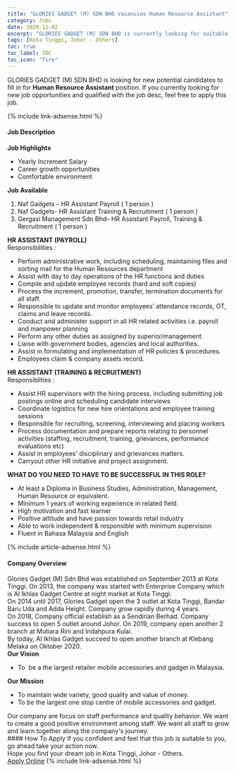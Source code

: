 ```yaml
---
title: "GLORIES GADGET (M) SDN BHD Vacancies Human Resource Assistant" 
category: Jobs 
date: 2020-11-02 
excerpt: "GLORIES GADGET (M) SDN BHD is currently looking for suitable person to fill in the Human Resource Assistant which positioned at Kota Tinggi, Johor - Others" 
tags: [Kota Tinggi, Johor - Others] 
toc: true 
toc_label: TOC 
toc_icon: "fire" 
--- 
```


<p>GLORIES GADGET (M) SDN BHD is looking for new potential candidates to fill in for <b>Human Resource Assistant</b> position. If you currently looking for new job opportunities and qualified with the job desc, feel free to apply this job.
</p>{% include link-adsense.html %} 
<div><div><h4>Job Description</h4></div><div><div><span><div><div><div><strong>Job Highlights</strong></div><ul><li>Yearly Increment Salary</li><li>Career growth opportunities</li><li>Comfortable environment</li></ul><div><strong>Job Available</strong></div><ol><li>Naf Gadgets &#8211; HR Assistant Payroll ( 1 person )</li><li>Naf Gadgets- HR Assistant Training &amp; Recruitment ( 1 person )</li><li>Gergasi Management Sdn Bhd&#8211; HR Assistant Payroll, Training &amp; Recruitment ( 1 person )</li></ol><div><strong>HR ASSISTANT (PAYROLL)</strong></div><div>Responsibilities :</div><ul><li>Perform administrative work, including scheduling, maintaining files and sorting mail for the Human Resources department</li><li>Assist with day to day operations of the HR functions and duties</li><li>Compile and update employee records (hard and soft copies)</li><li>Process the increment, promotion, transfer, termination documents for all staff.</li><li>Responsible to update and monitor employees&#8217; attendance records, OT, claims and leave records.</li><li>Conduct and administer support in all HR related activities i.e. payroll and manpower planning</li><li>Perform any other duties as assigned by superior/management.</li><li>Liaise with government bodies, agencies and local authorities.</li><li>Assist in formulating and implementation of HR policies &amp; procedures.</li><li>Employees claim &amp; company assets record.</li></ul><div><strong>HR ASSISTANT (TRAINING &amp; RECRUITMENT)</strong></div><div>Responsiblities :</div><ul><li>Assist HR supervisors with the hiring process, including submitting job postings online and scheduling candidate interviews</li><li>Coordinate logistics for new hire orientations and employee training sessions</li><li>Responsible for recruiting, screening, interviewing and placing workers</li><li>Process documentation and prepare reports relating to personnel activities (staffing, recruitment, training, grievances, performance evaluations etc)</li><li>Assist in employees' disciplinary and grievances matters.</li><li>Carryout other HR initiative and project assignment.</li></ul><div><strong>WHAT DO YOU NEED TO HAVE TO BE SUCCESSFUL IN THIS ROLE?</strong></div><ul><li>At least a Diploma in Business Studies, Administration, Management, Human Resource or equivalent.</li><li>Minimum 1 years of working experience in related field.</li><li>High motivation and fast learner</li><li>Positive attitude and have passion towards retail industry</li><li>Able to work independent &amp; responsible with minimum supervision</li><li>Fluent in Bahasa Malaysia and English</li></ul></div></div></span></div></div></div> 
{% include article-adsense.html %} 
<div><div><h4>Company Overview</h4></div><div><div><span><div><div>Glories Gadget (M) Sdn Bhd was established on September 2013 at Kota Tinggi. On 2013, the company was started with Enterprise Company which is Al Ikhlas Gadget Centre at night market at Kota Tinggi.&#160;</div>
<div>On 2014 until 2017, Glories Gadget open the 3 outlet at Kota Tinggi, Bandar Baru Uda and Adda Height. Company grow rapidly during 4 years.&#160;</div>
<div>On 2018, Company official establish as a Sendirian Berhad. Company success to open 5 outlet around Johor. On 2019, company open another 2 branch at Mutiara Rini and Indahpura Kulai.&#160;</div>
<div>By today, Al Ikhlas Gadget succeed to open another branch at Klebang Melaka on Oktober 2020.&#160;</div>
<div><strong>Our Vision</strong></div>
<ul>
<li>To&#160; be a&#160;the largest retailer mobile accessories and gadget in Malaysia.</li>
</ul>
<div><strong>Our Mission&#160;</strong></div>
<ul>
<li>To maintain wide variety, good quality and value of money.</li>
<li>To be the largest one stop centre of mobile accessories and gadget.</li>
</ul>
<div>Our company are focus on staff performance and quality behavior. We want to create a good positive environment among staff. We want all staff to grow and learn together along the company's journey.&#160;</div></div></span></div></div></div> 
#### How To Apply 
If you confident and feel that this job is suitable to you, go ahead take your action now. <br/> 
Hope you find your dream job in Kota Tinggi, Johor - Others. <br/> 
<a href="https://www.jobstreet.com.my/en/job/human-resource-assistant-4415598?jobId=jobstreet-my-job-4415598&sectionRank=3&token=0~6bc5b52b-2bf5-413e-930c-b62a1ce51b6c&fr=SRP%20View%20In%20New%20Ta" class="btn btn--info" target="_blank" rel="nofollow noopenner">Apply Online</a> 
{% include link-adsense.html %} 